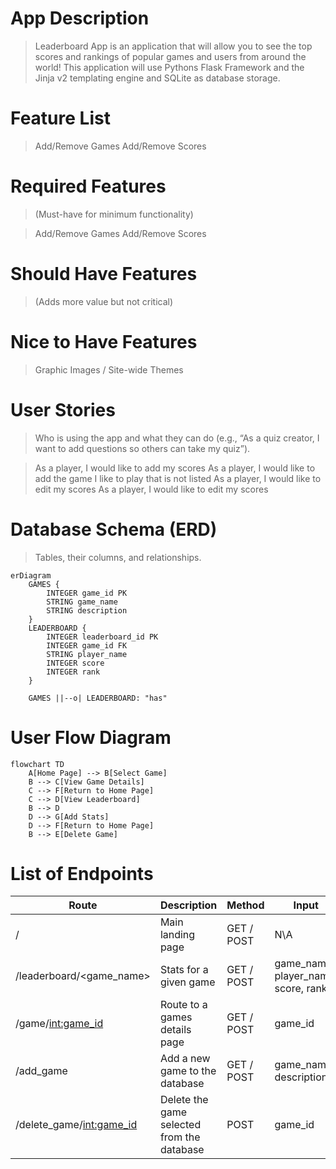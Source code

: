 # App Description

> Leaderboard App is an application that will allow you to see the top scores and rankings of popular games and users from around the world! This application will use Pythons Flask Framework and the Jinja v2 templating engine and SQLite as database storage.

# Feature List

> Add/Remove Games
> Add/Remove Scores

# Required Features

> (Must-have for minimum functionality)

> Add/Remove Games
> Add/Remove Scores

# Should Have Features

> (Adds more value but not critical)

# Nice to Have Features

> Graphic Images / Site-wide Themes

# User Stories

> Who is using the app and what they can do (e.g., “As a quiz creator, I want to add questions so others can take my quiz”).

> As a player, I would like to add my scores
> As a player, I would like to add the game I like to play that is not listed
> As a player, I would like to edit my scores
> As a player, I would like to edit my scores

# Database Schema (ERD)

> Tables, their columns, and relationships.

```mermaid
erDiagram
    GAMES {
        INTEGER game_id PK
        STRING game_name
        STRING description
    }
    LEADERBOARD {
        INTEGER leaderboard_id PK
        INTEGER game_id FK
        STRING player_name
        INTEGER score
        INTEGER rank
    }

    GAMES ||--o| LEADERBOARD: "has"
```

# User Flow Diagram

```mermaid
flowchart TD  
    A[Home Page] --> B[Select Game]
    B --> C[View Game Details]
    C --> F[Return to Home Page]
    C --> D[View Leaderboard]
    B --> D
    D --> G[Add Stats]
    D --> F[Return to Home Page]
    B --> E[Delete Game]
```

# List of Endpoints

| Route                      | Description                                | Method     | Input                               | Output                               
|----------------------------|--------------------------------------------|------------|-------------------------------------|--------------------------------------
| /                          | Main landing page                          | GET / POST | N\A                                 | render_template('index.html')        
| /leaderboard/<game_name>   | Stats for a given game                     | GET / POST | game_name, player_name, score, rank | render_template('leaderboard.html')  
| /game/<int:game_id>        | Route to a games details page              | GET / POST | game_id                             | render_template('game_details.html') 
| /add_game                  | Add a new game to the database             | GET / POST | game_name, description              | URL Redirect(Home)                   
| /delete_game/<int:game_id> | Delete the game selected from the database | POST       | game_id                             | URL Redirect(Home)